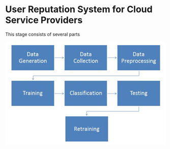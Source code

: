 # User Reputation System for Cloud Service Providers

This stage consists of several parts

![Stages in Classification](img.JPG?raw=true "Stages in Classification")

